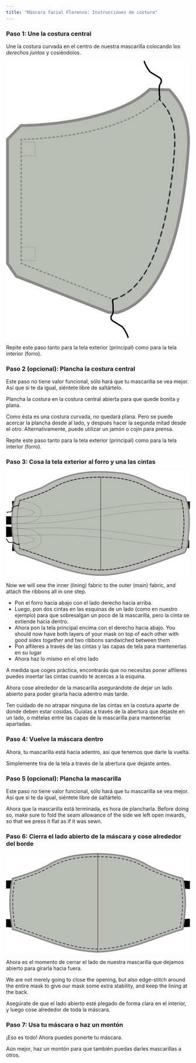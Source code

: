 ```yaml
---
title: "Máscara facial Florence: Instrucciones de costura"
---
```


### Paso 1: Une la costura central

Une la costura curvada en el centro de nuestra mascarilla colocando los _derechos juntos_ y cosiéndolos.

![Une la costura central](step1.svg)

<Note>Repite este paso tanto para la tela exterior (principal) como para la tela interior (forro).</Note>

### Paso 2 (opcional): Plancha la costura central

<Note>

Este paso no tiene valor funcional, sólo hará que tu mascarilla se vea mejor.
Así que si te da igual, siéntete libre de saltártelo.

</Note>

Plancha la costura en la costura central abierta para que quede bonita y plana.

Como ésta es una costura curvada, no quedará plana. Pero se puede acercar la plancha desde al lado, y después hacer la segunda mitad desde el otro. Alternativamente, puede utilizar un jamón o cojín para prensa.

<Note>Repite este paso tanto para la tela exterior (principal) como para la tela interior (forro).</Note>

### Paso 3: Cosa la tela exterior al forro y una las cintas

![Una el forro a la tela exterior](step3.svg)

Now we will sew the inner (lining) fabric to the outer (main) fabric, and attach the ribbons all in one step.

- Pon el forro hacia abajo con el lado derecho hacia arriba.
- Luego, pon dos cintas en las esquinas de un lado (como en nuestro ejemplo) para que sobresalgan un poco de la mascarilla, pero la cinta se extiende hacia dentro.
- Ahora pon la tela principal encima con el derecho hacia abajo. You should now have both layers of your mask on top of each other with _good sides together_ and two ribbons sandwiched between them
- Pon alfileres a través de las cintas y las capas de tela para mantenerlas en su lugar
- Ahora haz lo mismo en el otro lado

<Tip>

A medida que coges práctica, encontrarás que no necesitas poner alfileres puedes insertar las cintas cuando te acercas a la esquina.

</Tip>

Ahora cose alrededor de la mascarilla asegurándote de dejar un lado abierto para poder girarla hacia adentro más tarde.

<Warning>

Ten cuidado de no atrapar ninguna de las cintas en la costura aparte de donde deben estar cosidas.
Guíalas a través de la abertura que dejaste en un lado, o mételas entre
las capas de la mascarilla para mantenerlas apartadas.

</Warning>

### Paso 4: Vuelve la máscara dentro

Ahora, tu mascarilla está hacia adentro, así que tenemos que darle la vuelta.

Simplemente tira de la tela a través de la abertura que dejaste antes.

### Paso 5 (opcional): Plancha la mascarilla

<Note>

Este paso no tiene valor funcional, sólo hará que tu mascarilla se vea mejor.
Así que si te da igual, siéntete libre de saltártelo.

</Note>

Ahora que la mascarilla está terminada, es hora de plancharla. Before doing so, make sure to fold the seam allowance of the side we left open inwards, so that we press it flat as if it was sewn.

### Paso 6: Cierra el lado abierto de la máscara y cose alrededor del borde

![Cose alrededor del borde de la mascarilla](step6.svg)

Ahora es el momento de cerrar el lado de nuestra mascarilla que dejamos abierto para girarla hacia fuera.

We are not merely going to close the opening, but also edge-stitch around the entire mask to give our mask some extra stability, and keep the lining at the back.

Asegúrate de que el lado abierto esté plegado de forma clara en el interior, y luego cose alrededor de toda la máscara.

### Paso 7: Usa tu máscara o haz un montón

¡Eso es todo! Ahora puedes ponerte tu máscara.

Aún mejor, haz un montón para que también puedas darles mascarillas a otros.
